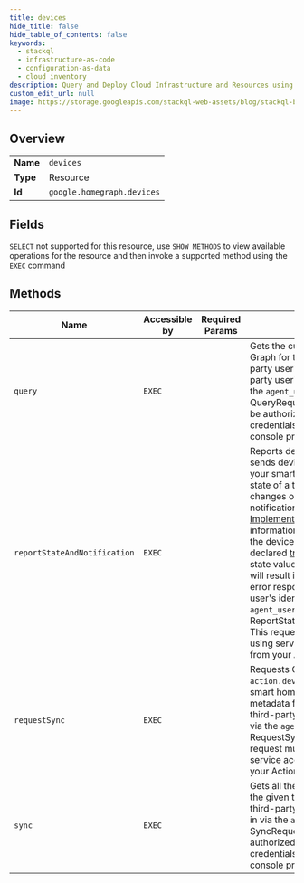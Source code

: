 ```yaml
---
title: devices
hide_title: false
hide_table_of_contents: false
keywords:
  - stackql
  - infrastructure-as-code
  - configuration-as-data
  - cloud inventory
description: Query and Deploy Cloud Infrastructure and Resources using SQL
custom_edit_url: null
image: https://storage.googleapis.com/stackql-web-assets/blog/stackql-blog-post-featured-image.png
---
```

  
    

## Overview
<table><tbody>
<tr><td><b>Name</b></td><td><code>devices</code></td></tr>
<tr><td><b>Type</b></td><td>Resource</td></tr>
<tr><td><b>Id</b></td><td><code>google.homegraph.devices</code></td></tr>
</tbody></table>

## Fields
`SELECT` not supported for this resource, use `SHOW METHODS` to view available operations for the resource and then invoke a supported method using the `EXEC` command  
## Methods
| Name | Accessible by | Required Params | Description |
| ---- | ------------- | --------------- | ----------- |
| `query` | `EXEC` |  | Gets the current states in Home Graph for the given set of the third-party user's devices. The third-party user's identity is passed in via the `agent_user_id` (see QueryRequest). This request must be authorized using service account credentials from your Actions console project. |
| `reportStateAndNotification` | `EXEC` |  | Reports device state and optionally sends device notifications. Called by your smart home Action when the state of a third-party device changes or you need to send a notification about the device. See [Implement Report State](https://developers.google.com/assistant/smarthome/develop/report-state) for more information. This method updates the device state according to its declared [traits](https://developers.google.com/assistant/smarthome/concepts/devices-traits). Publishing a new state value outside of these traits will result in an `INVALID_ARGUMENT` error response. The third-party user's identity is passed in via the `agent_user_id` (see ReportStateAndNotificationRequest). This request must be authorized using service account credentials from your Actions console project. |
| `requestSync` | `EXEC` |  | Requests Google to send an `action.devices.SYNC` [intent](https://developers.google.com/assistant/smarthome/reference/intent/sync) to your smart home Action to update device metadata for the given user. The third-party user's identity is passed via the `agent_user_id` (see RequestSyncDevicesRequest). This request must be authorized using service account credentials from your Actions console project. |
| `sync` | `EXEC` |  | Gets all the devices associated with the given third-party user. The third-party user's identity is passed in via the `agent_user_id` (see SyncRequest). This request must be authorized using service account credentials from your Actions console project. |
